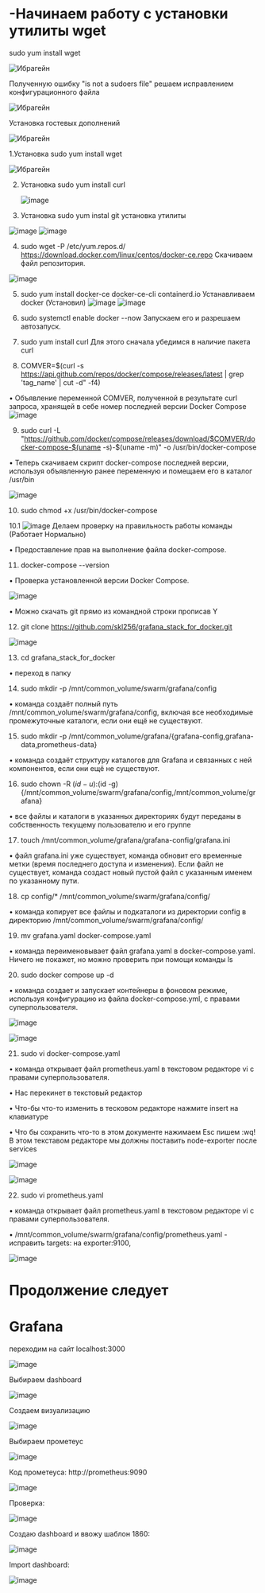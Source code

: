# -Начинаем работу с установки утилиты wget

sudo yum install wget


![Ибрагейн](https://github.com/user-attachments/assets/a4b8d23f-bb36-45c0-bfea-cdfe297b588b)

Полученную ошибку "is not a sudoers file" решаем исправлением конфигурационного файла

![Ибрагейн](https://github.com/user-attachments/assets/5fab7563-f9b7-4dac-87e9-9bfcf5af549b)


Установка гостевых дополнений 

![Ибрагейн](https://github.com/user-attachments/assets/9596fc5f-52bd-4764-b390-cfa75080c7a6)

1.Установка sudo yum install wget

![Ибрагейн](https://github.com/user-attachments/assets/ac6e1134-f69a-49c2-84a8-0aae1b64ba5a)

2. Установка sudo yum install curl

   ![image](https://github.com/user-attachments/assets/f1906bf4-901e-48bf-be05-b8f2ccb4e6b5)

3. Установка sudo yum instal git
   установка утилиты

![image](https://github.com/user-attachments/assets/aab9cad5-eca4-410d-879f-bdee25080b6d)
![image](https://github.com/user-attachments/assets/5ac4f47a-bc92-4b1f-a37b-86bc04ace82e)


4. sudo wget -P /etc/yum.repos.d/ https://download.docker.com/linux/centos/docker-ce.repo
   Скачиваем файл репозитория.

![image](https://github.com/user-attachments/assets/314937e1-7b3f-4c7e-aaa4-39b4af7b86c9)

5. sudo yum install docker-ce docker-ce-cli containerd.io
   Устанавливаем docker (Установил)
![image](https://github.com/user-attachments/assets/d982628f-8b01-49a0-bdd8-5f85dc385293)
![image](https://github.com/user-attachments/assets/f70f79b6-c321-47fc-a5e7-76bd2750ee47)

6. sudo systemctl enable docker --now
   Запускаем его и разрешаем автозапуск.
7. sudo yum install curl
Для этого сначала убедимся в наличие пакета curl

8. COMVER=$(curl -s https://api.github.com/repos/docker/compose/releases/latest | grep 'tag_name' | cut -d\" -f4)

• Объявление переменной COMVER, полученной в результате curl запроса, хранящей в себе номер последней версии Docker Compose
![image](https://github.com/user-attachments/assets/14344e8c-2442-4df8-96ca-b03f3a9ed3bd)

9. sudo curl -L "https://github.com/docker/compose/releases/download/$COMVER/docker-compose-$(uname -s)-$(uname -m)" -o /usr/bin/docker-compose

• Теперь скачиваем скрипт docker-compose последней версии, используя объявленную ранее переменную и помещаем его в каталог /usr/bin

![image](https://github.com/user-attachments/assets/07185c16-bfb1-49da-91de-702e21c879e3)

10. sudo chmod +x /usr/bin/docker-compose

10.1 ![image](https://github.com/user-attachments/assets/8424a52c-3475-4bce-82e4-d436c41eee9d)
Делаем проверку на правильность работы команды (Работает Нормально)


• Предоставление прав на выполнение файла docker-compose.

11. docker-compose --version

• Проверка установленной версии Docker Compose.

![image](https://github.com/user-attachments/assets/8d95fff2-85b7-4574-85cc-fc75e8aa225e)

• Можно скачать git прямо из командной строки прописав Y

12. git clone https://github.com/skl256/grafana_stack_for_docker.git

![image](https://github.com/user-attachments/assets/47eabedc-7e93-43ff-ab93-d3b8d73ea4ac)

13. cd grafana_stack_for_docker

• переход в папку

14. sudo mkdir -p /mnt/common_volume/swarm/grafana/config

• команда создаёт полный путь /mnt/common_volume/swarm/grafana/config, включая все необходимые промежуточные каталоги, если они ещё не существуют.

15. sudo mkdir -p /mnt/common_volume/grafana/{grafana-config,grafana-data,prometheus-data}

• команда создаёт структуру каталогов для Grafana и связанных с ней компонентов, если они ещё не существуют.

16. sudo chown -R $(id -u):$(id -g) {/mnt/common_volume/swarm/grafana/config,/mnt/common_volume/grafana}

• все файлы и каталоги в указанных директориях будут переданы в собственность текущему пользователю и его группе

17. touch /mnt/common_volume/grafana/grafana-config/grafana.ini

• файл grafana.ini уже существует, команда обновит его временные метки (время последнего доступа и изменения). Если файл не существует, команда создаст новый пустой файл с указанным именем по указанному пути.

18. cp config/* /mnt/common_volume/swarm/grafana/config/

• команда копирует все файлы и подкаталоги из директории config в директорию /mnt/common_volume/swarm/grafana/config/

19. mv grafana.yaml docker-compose.yaml 

• команда переименовывает файл grafana.yaml в docker-compose.yaml. Ничего не покажет, но можно проверить при помощи команды ls

20. sudo docker compose up -d

• команда создает и запускает контейнеры в фоновом режиме, используя конфигурацию из файла docker-compose.yml, с правами суперпользователя.

![image](https://github.com/user-attachments/assets/b4520813-766a-4f79-ae15-b37eabf4fe0e)

![image](https://github.com/user-attachments/assets/e0f68f60-bf63-4c33-bfe5-ce5d8321ff5f)

21. sudo vi docker-compose.yaml

• команда открывает файл prometheus.yaml в текстовом редакторе vi с правами суперпользователя.

• Нас перекинет в текстовый редактор

• Что-бы что-то изменить в тесковом редакторе нажмите insert на клавиатуре

• Что бы сохранить что-то в этом документе нажимаем Esc пишем :wq! В этом текставом редакторе мы должны поставить node-exporter после services

![image](https://github.com/user-attachments/assets/8f08dfd6-c010-469e-b2f1-98af5d11bea4)

![image](https://github.com/user-attachments/assets/155da492-d436-4d8c-a162-215d4167883b)

22. sudo vi prometheus.yaml 

• команда открывает файл prometheus.yaml в текстовом редакторе vi с правами суперпользователя.

• /mnt/common_volume/swarm/grafana/config/prometheus.yaml - исправить targets: на exporter:9100,

![image](https://github.com/user-attachments/assets/5479e6be-1f53-465b-b542-dd5c1a2a21b2)

<h1>Продолжение следует</h1>

<h1>Grafana</h1>

переходим на сайт localhost:3000

![image](https://github.com/user-attachments/assets/968cd72b-4c7e-4370-b2de-1ba3cfeb0637)

Выбираем dashboard 

![image](https://github.com/user-attachments/assets/610949f6-40fb-4877-b2dc-73ddd6a0433b)

Создаем визуализацию

![image](https://github.com/user-attachments/assets/f13c69ab-29ef-4dca-9e5b-c47ee72d5933)

Выбираем прометеус 

![image](https://github.com/user-attachments/assets/f5205698-a5b2-4a84-8530-bac2e41f50a2)

Код прометеуса: http://prometheus:9090

![image](https://github.com/user-attachments/assets/c54794c8-4cbb-4c1c-a13f-41ffede59005)

Проверка:

![image](https://github.com/user-attachments/assets/fc404e8c-ab97-41f5-80cf-1a7b379b48e4)

Создаю dashboard и ввожу шаблон 1860:

![image](https://github.com/user-attachments/assets/a49cf0fd-5102-481a-87f6-23e217c233aa)

Import dashboard:

![image](https://github.com/user-attachments/assets/0f6b4b7f-ff3b-483d-bddd-fa7446e6ce71)





















